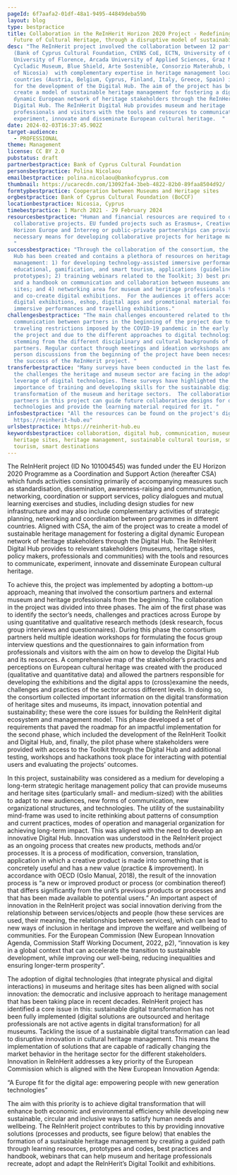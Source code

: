 ```yaml
---
pageId: 6f7aafa2-01df-48a1-9495-44849deba59b
layout: blog
type: bestpractice
title: Collaboration in the ReInHerit Horizon 2020 Project - Redefining the
  Future of Cultural Heritage, through a disruptive model of sustainability
desc: "The ReInHerit project involved the collaboration between 12 partners
  (Bank of Cyprus Cultural Foundation, CYENS CoE, ECTN, University of Graz,
  University of Florence, Arcada University of Applied Sciences, Graz Museum,
  Cycladic Museum, Blue Shield, Arte Sostenible, Consorzio Materahub, University
  of Nicosia)  with complementary expertise in heritage management located in 7
  countries (Austria, Belgium, Cyprus, Finland, Italy, Greece, Spain) in Europe
  for the development of the Digital Hub. The aim of the project has been to
  create a model of sustainable heritage management for fostering a digital
  dynamic European network of heritage stakeholders through the ReInHerit
  Digital Hub. The ReInHerit Digital Hub provides museum and heritage
  professionals and visitors with the tools and resources to communicate,
  experiment, innovate and disseminate European cultural heritage.  "
date: 2024-02-03T16:37:45.902Z
target-audience:
  - PROFESSIONAL
theme: Management
license: CC BY 2.0
pubstatus: draft
partnerbestpractice: Bank of Cyprus Cultural Foundation
personsbestpractice: Polina Nicolaou
emailbestpractice: polina.nicolaou@bankofcyprus.com
thumbnail: https://ucarecdn.com/13092fa4-3beb-4822-82b0-89faa8504d92/
formtypbestpractice: Cooperation between Museums and Heritage sites
orgbestpractice: Bank of Cyprus Cultural Foundation (BoCCF)
locationbestpractice: Nicosia, Cyprus
timebestpractice: 1 March 2021 - 29 February 2024
resourcesbestpractice: "Human and financial resources are required to develop
  collaborative projects. EU funded projects such as Erasmus+, Creative Europe,
  Horizon Europe and Interreg or public-private partnerships can provided the
  necessary means for developing collaborative projects for heritage management.
  "
successbestpractice: "Through the collaboration of the consortium, the Digital
  Hub has been created and contains a plethora of resources on heritage
  management: 1) for developing technology-assisted immersive performances,
  educational, gamification, and smart tourism, applications (guidelines and
  prototypes); 2) training webinars related to the Toolkit; 3) best practices
  and a handbook on communication and collaboration between museums and heritage
  sites; and 4) networking area for museum and heritage professionals to discuss
  and co-create digital exhibitions.  For the audiences it offers access to
  digital exhibitions, eshop, digital apps and promotional material for the
  immersive performances and travelling exhibitions."
challengesbestpractice: "The main challenges encountered related to the
  communication between partners in the beginning of the project due to the
  traveling restrictions imposed by the COVID-19 pandemic in the early stages of
  the project and due to the different approaches to digital technologies
  stemming from the different disciplinary and cultural backgrounds of the
  partners. Regular contact through meetings and ideation workshops and in
  person discussions from the beginning of the project have been necessary for
  the success of the ReInHerit project. "
transferbestpractice: "Many surveys have been conducted in the last few years on
  the challenges the heritage and museum sector are facing in the adoption and
  leverage of digital technologies. These surveys have highlighted the
  importance of training and developing skills for the sustainable digital
  transformation of the museum and heritage sectors.  The collaboration between
  partners in this project can guide future collaborative designs for digital
  technologies and provide the learning material required for it. "
infosbestpractice: "All the resources can be found on the project's digital hub:
  https://reinherit-hub.eu"
urlsbestpractice: https://reinherit-hub.eu
keywordsbestpractice: collaboration, digital hub, communication, museums,
  heritage sites, heritage management, sustainable cultural tourism, smart
  tourism, smart destinations
---
```

The ReInHerit project (ID No 101004545) was funded under the EU Horizon 2020 Programme as a Coordination and Support Action (hereafter CSA) which funds activities consisting primarily of accompanying measures such as standardisation, dissemination, awareness-raising and communication, networking, coordination or support services, policy dialogues and mutual learning exercises and studies, including design studies for new infrastructure and may also include complementary activities of strategic planning, networking and coordination between programmes in different countries.  Aligned with CSA, the aim of the project was to create a model of sustainable heritage management for fostering a digital dynamic European network of heritage stakeholders through the Digital Hub. The ReInHerit Digital Hub provides to relevant stakeholders (museums, heritage sites, policy makers, professionals and communities) with the tools and resources to communicate, experiment, innovate and disseminate European cultural heritage.

To achieve this, the project was implemented by adopting a bottom-up approach, meaning that involved the consortium partners and external museum and heritage professionals from the beginning. The collaboration in the project was divided into three phases. The aim of the first phase was to identify the sector’s needs, challenges and practices across Europe by using quantitative and qualitative research methods (desk research, focus group interviews and questionnaires). During this phase the consortium partners held multiple ideation workshops for formulating the focus group interview questions and the questionnaires to gain information from professionals and visitors with the aim on how to develop the Digital Hub and its resources. A comprehensive map of the stakeholder’s practices and perceptions on European cultural heritage was created with the produced (qualitative and quantitative data) and allowed the partners responsible for developing the exhibitions and the digital apps to (cross)examine the needs, challenges and practices of the sector across different levels.  In doing so, the consortium collected important information on the digital transformation of heritage sites and museums, its impact, innovation potential and sustainability; these were the core issues for building the ReInHerit digital ecosystem and management model. This phase developed a set of requirements that paved the roadmap for an impactful implementation for the second phase, which included the development of the ReInHerit Toolkit and Digital Hub, and, finally, the pilot phase where stakeholders were provided with access to the Toolkit through the Digital Hub and additional testing, workshops and hackathons took place for interacting with potential users and evaluating the projects’ outcomes. 

In this project, sustainability was considered as a medium for developing a long-term strategic heritage management policy that can provide museums and heritage sites (particularly small- and medium-sized) with the abilities to adapt to new audiences, new forms of communication, new organizational structures, and technologies. The utility of the sustainability mind-frame was used to incite rethinking about patterns of consumption and current practices, modes of operation and managerial organization for achieving long-term impact. This was aligned with the need to develop an innovative Digital Hub.  Innovation was understood in the ReInHerit project as an ongoing process that creates new products, methods and/or processes. It is a process of modification, conversion, translation, application in which a creative product is made into something that is concretely useful and has a new value (practice & improvement). In accordance with OECD (Oslo Manual, 2018), the result of the innovation process is “a new or improved product or process (or combination thereof) that differs significantly from the unit’s previous products or processes and that has been made available to potential users.” An important aspect of innovation in the ReInHerit project was social innovation deriving from the relationship between services/objects and people (how these services are used, their meaning, the relationships between services), which can lead to new ways of inclusion in heritage and improve the welfare and wellbeing of communities. For the European Commission (New European Innovation Agenda, Commission Staff Working Document, 2022, p2), “innovation is key in a global context that can accelerate the transition to sustainable development, while improving our well-being, reducing inequalities and ensuring longer-term prosperity”.  

The adoption of digital technologies (that integrate physical and digital interactions) in museums and heritage sites has been aligned with social innovation:  the democratic and inclusive approach to heritage management that has been taking place in recent decades. ReInHerit project has identified a core issue in this: sustainable digital transformation has not been fully implemented (digital solutions are outsourced and heritage professionals are not active agents in digital transformation) for all museums. Tackling the issue of a sustainable digital transformation can lead to disruptive innovation in cultural heritage management. This means the implementation of solutions that are capable of radically changing the market behavior in the heritage sector for the different stakeholders.
Innovation in ReInHerit addresses a key priority  of the European Commission which is aligned with the New European Innovation Agenda:

“A Europe fit for the digital age: empowering people with new generation technologies”

The aim with this priority is to achieve digital transformation that will enhance both economic and environmental efficiency while developing new sustainable, circular and inclusive ways to satisfy human needs and wellbeing. The ReInHerit project contributes to this by providing innovative solutions (processes and products, see figure below) that enables the formation of a sustainable heritage management by creating a guided path through learning resources, prototypes and codes, best practices and handbook, webinars that can help museum and heritage professionals recreate, adopt and adapt the ReInHerit’s Digital Toolkit and exhibitions.